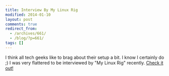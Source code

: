 ```yaml
---
title: Interview By My Linux Rig
modified: 2014-01-10
layout: post
comments: true
redirect_from:
  - /archives/661/
  - /blog/?p=661/
tags: []
---
```



 I think all tech geeks like to brag about their setup a bit. I know I certainly do ;) I was very flattered to be interviewed by "My Linux Rig" recently. [Check it out!](http://www.mylinuxrig.com/post/64783739173/the-linux-setup-dale-hamel-operations-developer)
